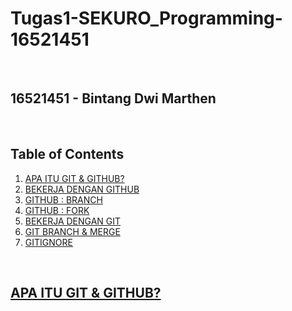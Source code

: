 # Tugas1-SEKURO_Programming-16521451

<p>&nbsp;</p>

## 16521451 - Bintang Dwi Marthen

<p>&nbsp;</p>

## Table of Contents
1. [APA ITU GIT & GITHUB?](aa)
2. [BEKERJA DENGAN GITHUB](aa)
3. [GITHUB : BRANCH](aa)
4. [GITHUB : FORK](aa)
5. [BEKERJA DENGAN GIT](aa)
6. [GIT BRANCH & MERGE](aa)
7. [GITIGNORE](aa)

<p>&nbsp;</p>

## [APA ITU GIT & GITHUB?](https://youtu.be/lTMZxWMjXQU)

